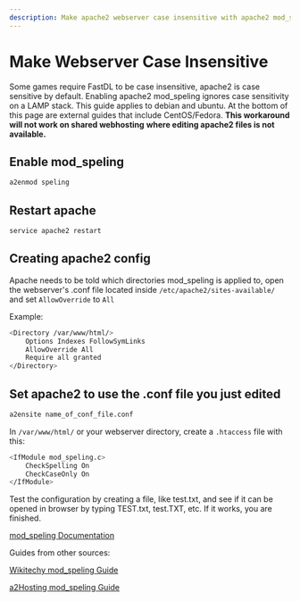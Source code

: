 ```yaml
---
description: Make apache2 webserver case insensitive with apache2 mod_speling
---
```


# Make Webserver Case Insensitive

Some games require FastDL to be case insensitive, apache2 is case sensitive by default. Enabling apache2 mod_speling ignores case sensitivity on a LAMP stack. This guide applies to debian and ubuntu. At the bottom of this page are external guides that include CentOS/Fedora. **This workaround will not work on shared webhosting** **where editing apache2 files is not available.**

## Enable mod_speling

```bash
a2enmod speling
```

## Restart apache

```bash
service apache2 restart
```

## Creating apache2 config

Apache needs to be told which directories mod_speling is applied to, open the webserver's .conf file located inside `/etc/apache2/sites-available/` and set `AllowOverride` to `All`

Example:

```bash
<Directory /var/www/html/>
    Options Indexes FollowSymLinks
    AllowOverride All
    Require all granted
</Directory>
```

## Set apache2 to use the .conf file you just edited

```bash
a2ensite name_of_conf_file.conf
```

In `/var/www/html/` or your webserver directory, create a `.htaccess` file with this:

```bash
<IfModule mod_speling.c>
    CheckSpelling On
    CheckCaseOnly On
</IfModule>
```

Test the configuration by creating a file, like test.txt, and see if it can be opened in browser by typing TEST.txt, test.TXT, etc. If it works, you are finished.

[mod_speling Documentation](https://httpd.apache.org/docs/2.4/mod/mod\_speling.html)

Guides from other sources:

[Wikitechy mod_speling Guide](https://www.wikitechy.com/tutorials/apache/how-to-use-the-mod-speling-apache-module)

[a2Hosting mod_speling Guide](https://www.a2hosting.com/kb/developer-corner/apache-web-server/using-the-mod-speling-apache-module)
